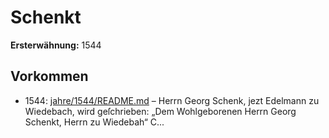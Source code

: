 # Schenkt

**Ersterwähnung:** 1544

## Vorkommen
- 1544: [jahre/1544/README.md](../jahre/1544/README.md) – Herrn Georg Schenk, jezt Edelmann zu Wiedebach,
wird geſchrieben: „Dem Wohlgeborenen Herrn Georg
Schenkt, Herrn zu Wiedebah“ C...
